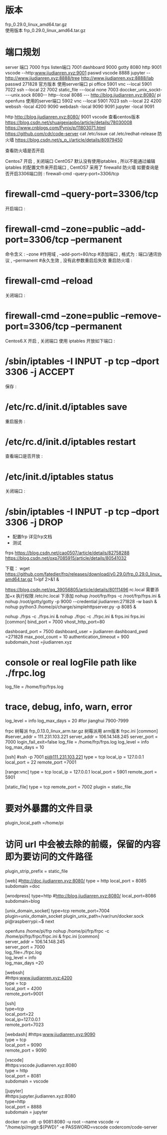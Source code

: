 
# 版本

frp_0.29.0_linux_amd64.tar.gz  
使用版本 frp_0.29.0_linux_amd64.tar.gz  



# 端口规划
server 端口
7000 frps listen端口
7001 dashboard
9000 gotty
8080 http
9001 vscode --http:www.jiudianren.xyz:9001 paswd vscode
8888  jupyter --http://www.jiudianren.xyz:8888/tree http://www.jiudianren.xyz:8888/lab  passwd 271828
官方版本 使用server端口
pi office
5901 vnc --local 5901
7022 ssh --local 22
7002  static_file ---local none
7003  doccker_unix_sockt----unix.sock
8080-- http--lcoal 8086 --- http://blog.jiudianren.xyz:8080/
pi openfuns 使用的server端口
5902 vnc --local 5901
7023 ssh --local 22
4200 webssh -local 4200
9090 webdash -local 9090
9091  jupyter  -local 9091

http
http://blog.jiudianren.xyz:8080/
9001 vscode
查看centos版本
https://blog.csdn.net/shuaigexiaobo/article/details/78030008
https://www.cnblogs.com/Pynix/p/11803071.html
https://github.com/cdr/code-server
cat /etc/issue
 cat /etc/redhat-release
防火墙 
https://blog.csdn.net/s_p_j/article/details/80979450

查看防火墙是否开启

Centos7 开启 , 关闭端口 
CentOS7 默认没有使用iptables , 所以不能通过编辑 iptables 的配置文件来开启端口 , CentOS7 采用了 firewalld 防火墙 
如要查询是否开启3306端口则 : 
firewall-cmd -query-port=3306/tcp
# firewall-cmd –query-port=3306/tcp 
开启端口 : 
# firewall-cmd –zone=public –add-port=3306/tcp –permanent 
命令含义 : –zone #作用域 , –add-port=80/tcp #添加端口 , 格式为 : 端口/通讯协议 , –permanent #永久生效 , 没有此参数重启后失效 
重启防火墙 : 
# firewall-cmd –reload 
关闭端口 : 
# firewall-cmd –zone=public –remove-port=3306/tcp –permanent

Centos6.X 开启 , 关闭端口 
使用 iptables 开放如下端口 : 
# /sbin/iptables -I INPUT -p tcp –dport 3306 -j ACCEPT 
保存 : 
# /etc/rc.d/init.d/iptables save 
重启服务 : 
# /etc/rc.d/init.d/iptables restart 
查看端口是否开放 : 
# /etc/init.d/iptables status 
关闭端口 : 
# /sbin/iptables -I INPUT -p tcp –dport 3306 -j DROP 
- 配置frp 
详见frp文档 
- 测试


frps
https://blog.csdn.net/cao0507/article/details/82758288
https://blog.csdn.net/oxp7085915/article/details/80541032
 
下载：
wget https://github.com/fatedier/frp/releases/download/v0.29.0/frp_0.29.0_linux_amd64.tar.gz  1>lpf 2>&1 &

https://blog.csdn.net/qq_39056805/article/details/80111496
rc.local 需要添加+x 执行权限
/etc/rc.local 下添加 
nohup  /root/frp/frps -c  /root/frp/frps.ini &
nohup  /root/gotty/gotty -p 9000  --credential jiudianren:271828  -w bash &
nohup python3  /home/pi/charge/simplehttpserver.py  -p  8085 &



nohup ./frps -c ./frps.ini &
nohup ./frpc -c ./frpc.ini &
frps.ini
frps.ini
[common]
bind_port = 7000
vhost_http_port=80

dashboard_port = 7500
dashboard_user = jiudianren
dashboard_pwd =271828
max_pool_count = 10
authentication_timeout = 900
subdomain_host =jiudianren.xyz

# console or real logFile path like ./frpc.log
log_file = /home/frp/frps.log
# trace, debug, info, warn, error
log_level = info
log_max_days = 20
#for jianghui 7900-7999


frpc
树莓派
frp_0.13.0_linux_arm.tar.gz 
树莓派用 arm版本
frpc.ini
[common]
#server_addr = 111.231.103.221
server_addr = 106.14.148.245
server_port = 7000
login_fail_exit=false
log_file = /home/frp/frps.log
log_level = info
log_max_days = 10

[ssh]
#ssh -p 7001 pi@111.231.103.221
type = tcp
local_ip = 127.0.0.1
local_port = 22
remote_port =7001 

[range:vnc]
type = tcp
local_ip = 127.0.0.1
local_port = 5901
remote_port = 5901


[static_file]
type = tcp
remote_port = 7002
plugin = static_file
# 要对外暴露的文件目录
plugin_local_path =/home/pi
# 访问 url 中会被去除的前缀，保留的内容即为要访问的文件路径
plugin_strip_prefix = static_file

[web]
#http://doc.jiudianren.xyz:8080/
type = http
local_port = 8085 
subdomain =doc 

[wrodpress]
type=http
#http://blog.jiudianren.xyz:8080/
local_port=8086
subdomain=blog

[unix_domain_socket]
type=tcp
remote_port=7004
plugin=unix_domain_socket
plugin_unix_path=/var/run/docker.sock
pi@raspberrypi:~$ 
next


openfuns
/home/pi/frp
nohup  /home/pi/frp/frpc  -c   /home/pi/frp/frpc/frpc.ini  &
frpc.ini
[common]                                                                                                                                                                       
server_addr = 106.14.148.245                                                                                                                                                   
server_port = 7000                                                                                                                                                             
log_file=./frpc.log                                                                                                                                                            
log_level = info                                                                                                                                                               
log_max_days =20 
                                                                                                                                                              
[webssh]   
#https:www.jiudianren.xyz:4200                                                                                                                                                                    
type = tcp                                                                                                                                                                     
local_port = 4200                                                                                                                                                              
remote_port=9001                                                                                                                                                               

[ssh]                                                                                                                                                                          
type=tcp                                                                                                                                                                       
local_port=22                                                                                                                                                                  
local_ip=127.0.0.1                                                                                                                                                             
remote_port=7023                                                                                                                                                               
                                                                                                                                                                               
[webdash] 
#https:www.jiudianren.xyz:9090                                                                                                                                                                     
type = tcp                                                                                                                                                                     
local_port = 9090                                                                                                                                                              
remote_port = 9090                                                                                                                                                             
                                                                                                                                                                               
[vscode]    
#https:vscode.jiudianren.xyz:8080                                                                                                                                                                   
type = http                                                                                                                                                                    
local_port = 8081                                                                                                                                                              
subdomain = vscode
                                                                                                                                                             
[jupyter]  
#https:jupyter.jiudianren.xyz:8080                                                                                                                                                                       
type=http                                                                                                                                                                      
local_port = 8888                                                                                                                                                              
subdomain = jupyter

docker run -dit -p 9081:8080 -u root --name vscode -v "/home/pi/mygit:${PWD}" -e PASSWORD=vscode codercom/code-server 

